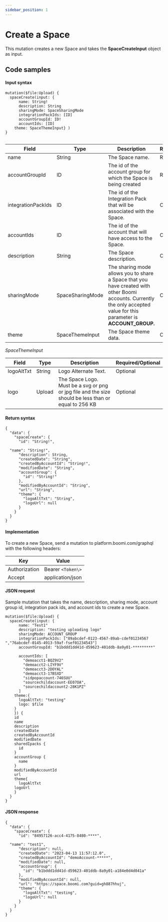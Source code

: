 ```yaml
---
sidebar_position: 1
---
```


# Create a Space 

<head>
  <meta name="guidename" content="Spaces"/>
  <meta name="context" content="GUID-6a9ef0e1-c643-4518-8e86-6897426b6b5e"/>
</head>

This mutation creates a new Space and takes the **SpaceCreateInput** object as input.

## Code samples 

#### Input syntax

``` {#codeblock_tyl_zks_zxb}
mutation($file:Upload) {
  spaceCreate(input: {
      name: String!
      description: String
      sharingMode: SpaceSharingMode
      integrationPackIds: [ID]
      accountGroupId: ID!
      accountIds: [ID]
    theme: SpaceThemeInput} )
}


```


|Field|Type|Description|Required/Optional|
|-----|----|-----------|-----------------|
|name|String|The Space name.|Required|
|accountGroupId|ID|The id of the account group for which the Space is being created|Required|
|integrationPackIds|ID|The id of the Integration Pack that will be associated with the Space.|Optional|
|accountIds|ID|The id of the account that will have access to the Space.|Optional|
|description|String|The Space description.|Optional|
|sharingMode|SpaceSharingMode|The sharing mode allows you to share a Space that you have created with other Boomi accounts. Currently the only accepted value for this parameter is **ACCOUNT\_GROUP.**|Optional|
|theme|SpaceThemeInput|The Space theme data.|Optional|

*SpaceThemeInput*

|Field|Type|Description|Required/Optional|
|-----|----|-----------|-----------------|
|logoAltTxt|String|Logo Alternate Text.|Optional|
|logo|Upload|The Space Logo. Must be a svg or png or jpg file and the size should be less than or equal to 256 KB|Optional|

#### Return syntax

``` {#codeblock_afr_jms_zxb}
{
  "data": {
    "spaceCreate": {
      "id": "String!",
    
  "name": "String!",
      "description": String,
      "createdDate": "String",
      "createdByAccountId": "String!",
      "modifiedDate": "String",
      "accountGroup": {
        "id": "String!"
      },
      "modifiedByAccountId": "String",
      "url": "String",
      "theme": {
        "logoAltTxt": "String",
        "logoUrl": null
      }
    }
  }
}

```

#### Implementation

To create a new Space, send a mutation to platform.boomi.com/graphql with the following headers:

|Key|Value|
|---|-----|
|Authorization|Bearer `<Token\>`|
|Accept|application/json|

#### JSON request

Sample mutation that takes the name, description, sharing mode, account group id, integration pack ids, and account ids to create a new Space.

``` {#codeblock_h2q_3ns_zxb}
mutation($file:Upload) {
  spaceCreate(input: {
      name: "Test1"
      description: "testing uploading logo"
      sharingMode: ACCOUNT_GROUP
      integrationPackIds: ["89abcdef-0123-4567-89ab-cdef01234567
","76abcdef-0145-4913-59af-fsef01234543"]
      accountGroupId: "b1bddd1dd41d-d59623-401ddb-8a9y01-*********"
  
      accountIds: [
        "demoacct1-BQZ9V2"
        "demoacct2-LIYF9V"
        "demoacct3-2DOYAL"
        "demoacct3-17BSXD"
        "sidpopaccount-746SUU"
        "sourcechildaccount-EE07OA",
        "sourcechildaccount2-28K1PZ"
      ]
    theme:{
      logoAltTxt: "testing"
      logo: $file
    }
    }) {
    id
    name
    description
    createdDate
    createdByAccountId
    modifiedDate
    sharedIpacks {
      id
    }
    accountGroup {
      name
    }
    modifiedByAccountId
    url
    theme{
      logoAltTxt
    logoUrl
    }
  }
}

```

#### JSON response

``` {#codeblock_kk1_4ns_zxb}
{
  "data": {
    "spaceCreate": {
      "id": "84957126-acc4-4175-8480-****",
    
  "name": "test1",
      "description": null,
      "createdDate": "2023-04-13 11:57:12.0",
      "createdByAccountId": "demoAccount-*****",
      "modifiedDate": null,
      "accountGroup": {
        "id": "b1bddd1dd41d-d59623-401ddb-8a9y01-a184e0d4d041a"
      },
      "modifiedByAccountId": null,
      "url": "https://space.boomi.com?guid=gh887hhuj",
      "theme": {
        "logoAltTxt": "testing",
        "logoUrl": null
      }
    }
  }
}

```